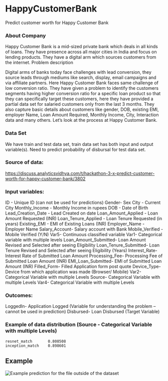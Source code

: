 # HappyCustomerBank
Predict customer worth for Happy Customer Bank


### About Company

Happy Customer Bank is a mid-sized private bank which deals in all kinds of loans. They have presence across all major cities in India and focus on lending products. They have a digital arm which sources customers from the internet.
Problem description

Digital arms of banks today face challenges with lead conversion, they source leads through mediums like search, display, email campaigns and via affiliate partners. Here Happy Customer Bank faces same challenge of low conversion ratio. They have given a problem to identify the customers segments having higher conversion ratio for a specific loan product so that they can specifically target these customers, here they have provided a partial data set for salaried customers only from the last 3 months. They also capture basic details about customers like gender, DOB, existing EMI, employer Name, Loan Amount Required, Monthly Income, City, Interaction data and many others. Let’s look at the process at Happy Customer Bank.

### Data Set

We have train and test data set, train data set has both input and output variable(s). Need to predict probability of disbursal for test data set.

### Source of data:

https://discuss.analyticsvidhya.com/t/hackathon-3-x-predict-customer-worth-for-happy-customer-bank/3802
### Input variables:

ID - Unique ID (can not be used for predictions)
Gender- Sex
City - Current City
Monthly_Income - Monthly Income in rupees
DOB - Date of Birth
Lead_Creation_Date - Lead Created on date
Loan_Amount_Applied - Loan Amount Requested (INR)
Loan_Tenure_Applied - Loan Tenure Requested (in years)
Existing_EMI - EMI of Existing Loans (INR)
Employer_Name - Employer Name
Salary_Account- Salary account with Bank
Mobile_Verified - Mobile Verified (Y/N)
Var5- Continuous classified variable
Var1- Categorical variable with multiple levels
Loan_Amount_Submitted- Loan Amount Revised and Selected after seeing Eligibility
Loan_Tenure_Submitted- Loan Tenure Revised and Selected after seeing Eligibility (Years)
Interest_Rate- Interest Rate of Submitted Loan Amount
Processing_Fee- Processing Fee of Submitted Loan Amount (INR)
EMI_Loan_Submitted- EMI of Submitted Loan Amount (INR)
Filled_Form- Filled Application form post quote
Device_Type- Device from which application was made (Browser/ Mobile)
Var2- Categorical Variable with multiple Levels
Source- Categorical Variable with multiple Levels
Var4- Categorical Variable with multiple Levels

### Outcomes:

LoggedIn- Application Logged (Variable for understanding the problem – cannot be used in prediction)
Disbursed- Loan Disbursed (Target Variable)

### Example of data distribution (Source - Categorical Variable with multiple Levels)



```
resnet_match       0.808508
inception_match    0.898601
```

## Example

![Example prediction for the file outside of the dataset](https://i.imgur.com/Ly1sC5O.png)
